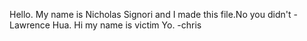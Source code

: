 Hello. My name is Nicholas Signori and I made this file.No you didn't - Lawrence Hua.
Hi my name is victim
Yo. -chris